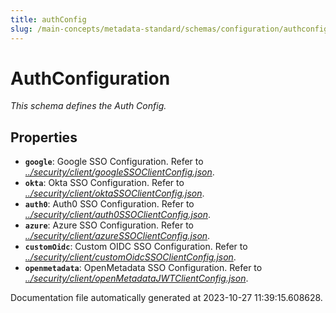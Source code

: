 ```yaml
---
title: authConfig
slug: /main-concepts/metadata-standard/schemas/configuration/authconfig
---
```


# AuthConfiguration

*This schema defines the Auth Config.*

## Properties

- **`google`**: Google SSO Configuration. Refer to *[../security/client/googleSSOClientConfig.json](#/security/client/googleSSOClientConfig.json)*.
- **`okta`**: Okta SSO Configuration. Refer to *[../security/client/oktaSSOClientConfig.json](#/security/client/oktaSSOClientConfig.json)*.
- **`auth0`**: Auth0 SSO Configuration. Refer to *[../security/client/auth0SSOClientConfig.json](#/security/client/auth0SSOClientConfig.json)*.
- **`azure`**: Azure SSO Configuration. Refer to *[../security/client/azureSSOClientConfig.json](#/security/client/azureSSOClientConfig.json)*.
- **`customOidc`**: Custom OIDC SSO Configuration. Refer to *[../security/client/customOidcSSOClientConfig.json](#/security/client/customOidcSSOClientConfig.json)*.
- **`openmetadata`**: OpenMetadata SSO Configuration. Refer to *[../security/client/openMetadataJWTClientConfig.json](#/security/client/openMetadataJWTClientConfig.json)*.


Documentation file automatically generated at 2023-10-27 11:39:15.608628.
